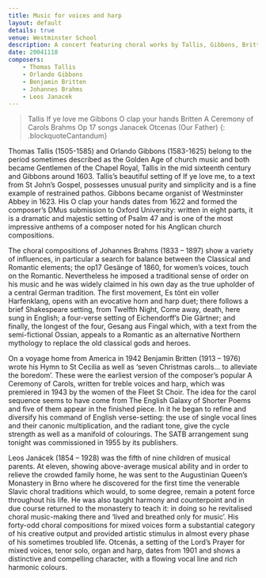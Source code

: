```yaml
---
title: Music for voices and harp
layout: default
details: true
venue: Westminster School
description: A concert featuring choral works by Tallis, Gibbons, Britten, Brahms, and Janacek, performed at Westminster School with voices and harp.
date: 20041118
composers:
    - Thomas Tallis
    - Orlando Gibbons
    - Benjamin Britten
    - Johannes Brahms
    - Leos Janacek
---
```

> Tallis If ye love me
> Gibbons O clap your hands
> Britten A Ceremony of Carols
> Brahms Op 17 songs
> Janacek Otcenas (Our Father)
{: .blockquoteCantandum}

Thomas Tallis (1505-1585) and Orlando Gibbons (1583-1625) belong to the period sometimes described as the Golden Age of church music and both became Gentlemen of the Chapel Royal, Tallis in the mid sixteenth century and Gibbons around 1603.  Tallis’s beautiful setting of If ye love me, to a text from St John’s Gospel, possesses unusual purity and simplicity and is a fine example of restrained pathos.   Gibbons became organist of Westminster Abbey in 1623.  His O clap your hands dates from 1622 and formed the composer’s DMus submission to Oxford University: written in eight parts, it is a dramatic and majestic setting of Psalm 47 and is one of the most impressive anthems of a composer noted for his Anglican church compositions.

The choral compositions of Johannes Brahms (1833 – 1897) show a variety of influences, in particular a search for balance between the Classical and Romantic elements; the op17 Gesänge of 1860, for women’s voices, touch on the Romantic.  Nevertheless he imposed a traditional sense of order on his music and he was widely claimed in his own day as the true upholder of a central German tradition.  The first movement, Es tönt ein voller Harfenklang, opens with an evocative horn and harp duet; there follows a brief Shakespeare setting, from Twelfth Night, Come away, death, here sung in English; a four-verse setting of Eichendorff’s Die Gärtner; and finally, the longest of the four, Gesang aus Fingal which, with a text from the semi-fictional Ossian, appeals to a Romantic as an alternative Northern mythology to replace the old classical gods and heroes.

On a voyage home from America in 1942 Benjamin Britten (1913 – 1976) wrote his Hymn to St Cecilia as well as ‘seven Christmas carols… to alleviate the boredom’.  These were the earliest version of the composer’s popular A Ceremony of Carols, written for treble voices and harp, which was premiered in 1943 by the women of the Fleet St Choir.  The idea for the carol sequence seems to have come from The English Galaxy of Shorter Poems and five of them appear in the finished piece.  In it he began to refine and diversify his command of English verse-setting: the use of single vocal lines and their canonic multiplication, and the radiant tone, give the cycle strength as well as a manifold of colourings.  The SATB arrangement sung tonight was commissioned in 1955 by its publishers.

Leos Janácek (1854 – 1928) was the fifth of nine children of musical parents.  At eleven, showing above-average musical ability and in order to relieve the crowded family home, he was sent to the Augustinian Queen’s Monastery in Brno where he discovered for the first time the venerable Slavic choral traditions which would, to some degree, remain a potent force throughout his life.  He was also taught harmony and counterpoint and in due course returned to the monastery to teach it: in doing so he revitalised choral music-making there and ‘lived and breathed only for music’.  His forty-odd choral compositions for mixed voices form a substantial category of his creative output and provided artistic stimulus in almost every phase of his sometimes troubled life.  Otcenás, a setting of the Lord’s Prayer for mixed voices, tenor solo, organ and harp, dates from 1901 and shows a distinctive and compelling character, with a flowing vocal line and rich harmonic colours.